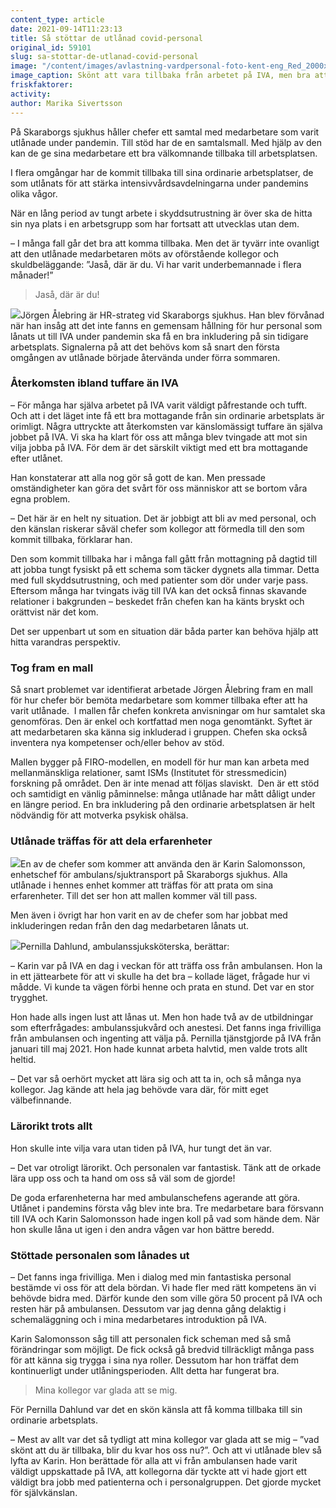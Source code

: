 ```yaml
---
content_type: article
date: 2021-09-14T11:23:13
title: Så stöttar de utlånad covid-personal
original_id: 59101
slug: sa-stottar-de-utlanad-covid-personal
image: "/content/images/avlastning-vardpersonal-foto-kent-eng_Red_2000x1000.jpg"
image_caption: Skönt att vara tillbaka från arbetet på IVA, men bra att få stöd för att komma in i gruppen igen. Ambulansenhetens chef Karin Salomonsson har stöttat utlånade ambulanssjuksköterskan Pernilla Lundahl.
friskfaktorer:
activity:
author: Marika Sivertsson
---
```


På Skaraborgs sjukhus håller chefer ett samtal med medarbetare som varit utlånade under pandemin. Till stöd har de en samtalsmall. Med hjälp av den kan de ge sina medarbetare ett bra välkomnande tillbaka till arbetsplatsen.

I flera omgångar har de kommit tillbaka till sina ordinarie arbetsplatser, de som utlånats för att stärka intensivvårdsavdelningarna under pandemins olika vågor.

När en lång period av tungt arbete i skyddsutrustning är över ska de hitta sin nya plats i en arbetsgrupp som har fortsatt att utvecklas utan dem.

­– I många fall går det bra att komma tillbaka. Men det är tyvärr inte ovanligt att den utlånade medarbetaren möts av oförstående kollegor och skuldbeläggande: ”Jaså, där är du. Vi har varit underbemannade i flera månader!”

> Jaså, där är du!

[![](https://www.suntarbetsliv.se/wp-content/uploads/2021/09/jorgen-alebring2_Red_200x220.jpg)](https://www.suntarbetsliv.se/wp-content/uploads/2021/09/jorgen-alebring2_Red_200x220.jpg)Jörgen Ålebring är HR-strateg vid Skaraborgs sjukhus. Han blev förvånad när han insåg att det inte fanns en gemensam hållning för hur personal som lånats ut till IVA under pandemin ska få en bra inkludering på sin tidigare arbetsplats. Signalerna på att det behövs kom så snart den första omgången av utlånade började återvända under förra sommaren.

### Återkomsten ibland tuffare än IVA

– För många har själva arbetet på IVA varit väldigt påfrestande och tufft. Och att i det läget inte få ett bra mottagande från sin ordinarie arbetsplats är orimligt. Några uttryckte att återkomsten var känslomässigt tuffare än själva jobbet på IVA. Vi ska ha klart för oss att många blev tvingade att mot sin vilja jobba på IVA. För dem är det särskilt viktigt med ett bra mottagande efter utlånet.

Han konstaterar att alla nog gör så gott de kan. Men pressade omständigheter kan göra det svårt för oss människor att se bortom våra egna problem.

– Det här är en helt ny situation. Det är jobbigt att bli av med personal, och den känslan riskerar såväl chefer som kollegor att förmedla till den som kommit tillbaka, förklarar han.

Den som kommit tillbaka har i många fall gått från mottagning på dagtid till att jobba tungt fysiskt på ett schema som täcker dygnets alla timmar. Detta med full skyddsutrustning, och med patienter som dör under varje pass. Eftersom många har tvingats iväg till IVA kan det också finnas skavande relationer i bakgrunden – beskedet från chefen kan ha känts bryskt och orättvist när det kom.

Det ser uppenbart ut som en situation där båda parter kan behöva hjälp att hitta varandras perspektiv.

### Tog fram en mall

Så snart problemet var identifierat arbetade Jörgen Ålebring fram en mall för hur chefer bör bemöta medarbetare som kommer tillbaka efter att ha varit utlånade.  I mallen får chefen konkreta anvisningar om hur samtalet ska genomföras. Den är enkel och kortfattad men noga genomtänkt. Syftet är att medarbetaren ska känna sig inkluderad i gruppen. Chefen ska också inventera nya kompetenser och/eller behov av stöd.

Mallen bygger på FIRO-modellen, en modell för hur man kan arbeta med mellanmänskliga relationer, samt ISMs (Institutet för stressmedicin) forskning på området. Den är inte menad att följas slaviskt.  Den är ett stöd och samtidigt en vänlig påminnelse: många utlånade har mått dåligt under en längre period. En bra inkludering på den ordinarie arbetsplatsen är helt nödvändig för att motverka psykisk ohälsa.

### Utlånade träffas för att dela erfarenheter

[![](https://www.suntarbetsliv.se/wp-content/uploads/2021/09/Eng_Foto_4KE4796_Red_200x220.jpg)](https://www.suntarbetsliv.se/wp-content/uploads/2021/09/Eng_Foto_4KE4796_Red_200x220.jpg)En av de chefer som kommer att använda den är Karin Salomonsson, enhetschef för ambulans/sjuktransport på Skaraborgs sjukhus. Alla utlånade i hennes enhet kommer att träffas för att prata om sina erfarenheter. Till det ser hon att mallen kommer väl till pass.

Men även i övrigt har hon varit en av de chefer som har jobbat med inkluderingen redan från den dag medarbetaren lånats ut.

[![](https://www.suntarbetsliv.se/wp-content/uploads/2021/09/Eng_Foto_4KE4813_Red_200x220.jpg)](https://www.suntarbetsliv.se/wp-content/uploads/2021/09/Eng_Foto_4KE4813_Red_200x220.jpg)Pernilla Dahlund, ambulanssjuksköterska, berättar:

– Karin var på IVA en dag i veckan för att träffa oss från ambulansen. Hon la in ett jättearbete för att vi skulle ha det bra – kollade läget, frågade hur vi mådde. Vi kunde ta vägen förbi henne och prata en stund. Det var en stor trygghet.

Hon hade alls ingen lust att lånas ut. Men hon hade två av de utbildningar som efterfrågades: ambulanssjukvård och anestesi. Det fanns inga frivilliga från ambulansen och ingenting att välja på. Pernilla tjänstgjorde på IVA från januari till maj 2021. Hon hade kunnat arbeta halvtid, men valde trots allt heltid.

– Det var så oerhört mycket att lära sig och att ta in, och så många nya kollegor. Jag kände att hela jag behövde vara där, för mitt eget välbefinnande.

### Lärorikt trots allt

Hon skulle inte vilja vara utan tiden på IVA, hur tungt det än var.

– Det var otroligt lärorikt. Och personalen var fantastisk. Tänk att de orkade lära upp oss och ta hand om oss så väl som de gjorde!

De goda erfarenheterna har med ambulanschefens agerande att göra. Utlånet i pandemins första våg blev inte bra. Tre medarbetare bara försvann till IVA och Karin Salomonsson hade ingen koll på vad som hände dem. När hon skulle låna ut igen i den andra vågen var hon bättre beredd.

### Stöttade personalen som lånades ut

– Det fanns inga frivilliga. Men i dialog med min fantastiska personal bestämde vi oss för att dela bördan. Vi hade fler med rätt kompetens än vi behövde bidra med. Därför kunde den som ville göra 50 procent på IVA och resten här på ambulansen. Dessutom var jag denna gång delaktig i schemaläggning och i mina medarbetares introduktion på IVA.

Karin Salomonsson såg till att personalen fick scheman med så små förändringar som möjligt. De fick också gå bredvid tillräckligt många pass för att känna sig trygga i sina nya roller. Dessutom har hon träffat dem kontinuerligt under utlåningsperioden. Allt detta har fungerat bra.

> Mina kollegor var glada att se mig.

För Pernilla Dahlund var det en skön känsla att få komma tillbaka till sin ordinarie arbetsplats.

– Mest av allt var det så tydligt att mina kollegor var glada att se mig – ”vad skönt att du är tillbaka, blir du kvar hos oss nu?”. Och att vi utlånade blev så lyfta av Karin. Hon berättade för alla att vi från ambulansen hade varit väldigt uppskattade på IVA, att kollegorna där tyckte att vi hade gjort ett väldigt bra jobb med patienterna och i personalgruppen. Det gjorde mycket för självkänslan.
